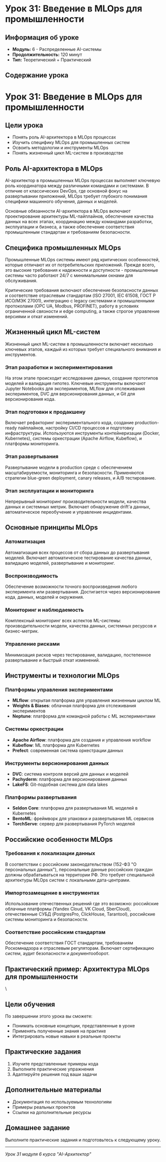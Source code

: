 # Урок 31: Введение в MLOps для промышленности

## Информация об уроке
- **Модуль:** 6 - Распределенные AI-системы
- **Продолжительность:** 120 минут
- **Тип:** Теоретический + Практический

## Содержание урока

# Урок 31: Введение в MLOps для промышленности

## Цели урока
- Понять роль AI-архитектора в MLOps процессах
- Изучить специфику MLOps для промышленных систем
- Освоить методологии и инструменты MLOps
- Понять жизненный цикл ML-систем в производстве

## Роль AI-архитектора в MLOps

AI-архитектор в промышленных MLOps процессах выполняет ключевую роль координатора между различными командами и системами. В отличие от классических DevOps, где основной фокус на развертывании приложений, MLOps требует глубокого понимания специфики машинного обучения, данных и моделей.

Основные обязанности AI-архитектора в MLOps включают проектирование архитектуры ML-пайплайнов, обеспечение качества данных на всех этапах, координацию между командами разработки, эксплуатации и бизнеса, а также обеспечение соответствия промышленным стандартам и требованиям безопасности.

## Специфика промышленных MLOps

Промышленные MLOps системы имеют ряд критических особенностей, которые отличают их от потребительских приложений. Прежде всего, это высокие требования к надежности и доступности - промышленные системы часто работают 24/7 с минимальными окнами для обслуживания.

Критические требования включают обеспечение безопасности данных и соответствие отраслевым стандартам (ISO 27001, IEC 61508, ГОСТ Р ИСО/МЭК 27001), интеграцию с legacy системами и промышленными протоколами (OPC UA, Modbus, PROFINET), работу в условиях ограниченной связности и edge computing, а также строгое управление версиями и откат изменений.

## Жизненный цикл ML-систем

Жизненный цикл ML-систем в промышленности включает несколько ключевых этапов, каждый из которых требует специального внимания и инструментов.

### Этап разработки и экспериментирования

На этом этапе происходит исследование данных, создание прототипов моделей и валидация гипотез. Ключевые инструменты включают Jupyter Notebooks для экспериментов, MLflow для отслеживания экспериментов, DVC для версионирования данных, и Git для версионирования кода.

### Этап подготовки к продакшену

Включает рефакторинг экспериментального кода, создание production-ready пайплайнов, настройку CI/CD процессов и подготовку инфраструктуры. Используются инструменты контейнеризации (Docker, Kubernetes), системы оркестрации (Apache Airflow, Kubeflow), и платформы мониторинга.

### Этап развертывания

Развертывание модели в production среде с обеспечением масштабируемости, мониторинга и безопасности. Применяются стратегии blue-green deployment, canary releases, и A/B тестирование.

### Этап эксплуатации и мониторинга

Непрерывный мониторинг производительности модели, качества данных и системных метрик. Включает обнаружение drift'а данных, автоматическое переобучение и управление инцидентами.

## Основные принципы MLOps

### Автоматизация

Автоматизация всех процессов от сбора данных до развертывания моделей. Включает автоматическое тестирование качества данных, валидацию моделей, развертывание и мониторинг.

### Воспроизводимость

Обеспечение возможности точного воспроизведения любого эксперимента или развертывания. Достигается через версионирование кода, данных, моделей и окружения.

### Мониторинг и наблюдаемость

Комплексный мониторинг всех аспектов ML-системы: производительности модели, качества данных, системных ресурсов и бизнес-метрик.

### Управление рисками

Минимизация рисков через тестирование, валидацию, постепенное развертывание и быстрый откат изменений.

## Инструменты и технологии MLOps

### Платформы управления экспериментами
- **MLflow**: открытая платформа для управления жизненным циклом ML
- **Weights & Biases**: облачная платформа для отслеживания экспериментов
- **Neptune**: платформа для командной работы с ML экспериментами

### Системы оркестрации
- **Apache Airflow**: платформа для создания и управления workflow
- **Kubeflow**: ML платформа для Kubernetes
- **Prefect**: современная система оркестрации данных

### Инструменты версионирования данных
- **DVC**: система контроля версий для данных и моделей
- **Pachyderm**: платформа для версионирования данных
- **LakeFS**: Git-подобная система для data lakes

### Платформы развертывания
- **Seldon Core**: платформа для развертывания ML моделей в Kubernetes
- **BentoML**: фреймворк для упаковки и развертывания ML сервисов
- **TorchServe**: сервер для развертывания PyTorch моделей

## Российские особенности MLOps

### Требования к локализации данных

В соответствии с российским законодательством (152-ФЗ "О персональных данных"), персональные данные российских граждан должны обрабатываться на территории РФ. Это требует специальной архитектуры MLOps систем с локальными дата-центрами.

### Импортозамещение в инструментах

Использование отечественных решений где это возможно: российские облачные платформы (Yandex Cloud, VK Cloud, SberCloud), отечественные СУБД (PostgresPro, ClickHouse, Tarantool), российские системы мониторинга и безопасности.

### Соответствие российским стандартам

Обеспечение соответствия ГОСТ стандартам, требованиям Роскомнадзора и отраслевым регуляторам. Включает сертификацию систем, аудит безопасности и документооборот.

## Практический пример: Архитектура MLOps для промышленности

\

## Цели обучения
По завершении этого урока вы сможете:
- Понимать основные концепции, представленные в уроке
- Применять полученные знания на практике
- Интегрировать новые навыки в реальные проекты

## Практические задания
1. Изучите представленные примеры кода
2. Выполните практические упражнения
3. Адаптируйте решения под ваши задачи

## Дополнительные материалы
- Документация по используемым технологиям
- Примеры реальных проектов
- Ссылки на дополнительные ресурсы

## Домашнее задание
Выполните практические задания и подготовьтесь к следующему уроку.

---
*Урок 31 модуля 6 курса "AI-Архитектор"*

